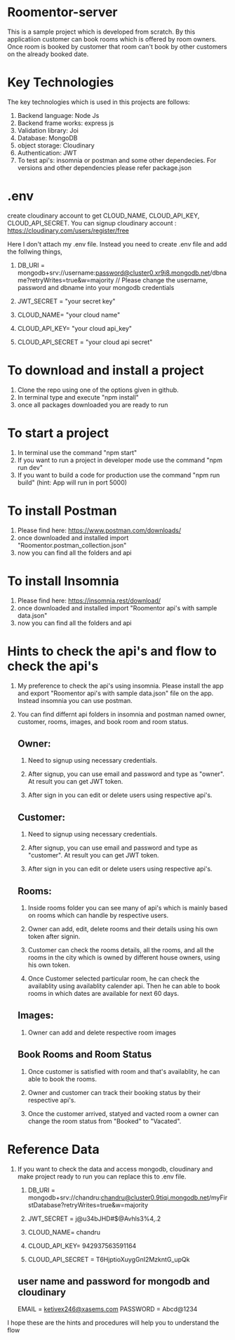 # Roomentor-server

This is a sample project which is developed from scratch. By this applicatiion customer can book rooms which is offered by room owners. Once room is booked by customer that room can't book by other customers on the already booked date.

# Key Technologies

The key technologies which is used in this projects are follows:

1. Backend language: Node Js
2. Backend frame works: express js
3. Validation library: Joi
4. Database: MongoDB
5. object storage: Cloudinary
6. Authentication: JWT
7. To test api's: insomnia or postman
   and some other dependecies. For versions and other dependencies please refer package.json

# .env

create cloudinary account to get CLOUD_NAME, CLOUD_API_KEY, CLOUD_API_SECRET. You can signup cloudinary account : https://cloudinary.com/users/register/free

Here I don't attach my .env file. Instead you need to create .env file and add the follwing things,

1. DB_URI = mongodb+srv://username:password@cluster0.xr9i8.mongodb.net/dbname?retryWrites=true&w=majority // Please change the username, password and dbname into your mongodb credentials

2. JWT_SECRET = "your secret key"

3. CLOUD_NAME= "your cloud name"

4. CLOUD_API_KEY= "your cloud api_key"

5. CLOUD_API_SECRET = "your cloud api secret"

# To download and install a project

1. Clone the repo using one of the options given in github.
2. In terminal type and execute "npm install"
3. once all packages downloaded you are ready to run

# To start a project

1. In terminal use the command "npm start"
2. If you want to run a project in developer mode use the command "npm run dev"
3. If you want to build a code for production use the command "npm run build"
   (hint: App will run in port 5000)

# To install Postman

1. Please find here: https://www.postman.com/downloads/
2. once downloaded and installed import "Roomentor.postman_collection.json"
3. now you can find all the folders and api

# To install Insomnia

1. Please find here: https://insomnia.rest/download/
2. once downloaded and installed import "Roomentor api's with sample data.json"
3. now you can find all the folders and api

# Hints to check the api's and flow to check the api's

1.  My preference to check the api's using insomnia. Please install the app and export "Roomentor api's with sample data.json" file on the app. Instead insomnia you can use postman.

2.  You can find differnt api folders in insomnia and postman named owner, customer, rooms, images, and book room and room status.

    ## Owner:

    1.  Need to signup using necessary credentials.

    2.  After signup, you can use email and password and type as "owner". At result you can get JWT token.

    3.  After sign in you can edit or delete users using respective api's.

    ## Customer:

    1.  Need to signup using necessary credentials.

    2.  After signup, you can use email and password and type as "customer". At result you can get JWT token.

    3.  After sign in you can edit or delete users using respective api's.

    ## Rooms:

    1.  Inside rooms folder you can see many of api's which is mainly based on rooms which can handle by respective users.

    2.  Owner can add, edit, delete rooms and their details using his own token after signin.

    3.  Customer can check the rooms details, all the rooms, and all the rooms in the city which is owned by different house owners, using his own token.

    4.  Once Customer selected particular room, he can check the availablity using availablity calender api. Then he can able to book rooms in which dates are available for next 60 days.

    ## Images:

    1.  Owner can add and delete respective room images

    ## Book Rooms and Room Status

    1.  Once customer is satisfied with room and that's availablity, he can able to book the rooms.

    2.  Owner and customer can track their booking status by their respective api's.

    3.  Once the customer arrived, statyed and vacted room a owner can change the room status from "Booked" to "Vacated".

# Reference Data
1. If you want to check the data and access mongodb, cloudinary and make project ready to run you can replace this to .env file.

   1. DB_URI = mongodb+srv://chandru:chandru@cluster0.9tiqi.mongodb.net/myFirstDatabase?retryWrites=true&w=majority

   2. JWT_SECRET = j@u34bJHD#$@Avhls3%4,.2

   3. CLOUD_NAME= chandru

   4. CLOUD_API_KEY= 942937563591164

   5. CLOUD_API_SECRET = T6HjptioXuygGnI2MzkntG_upQk

   ## user name and password for mongodb and cloudinary
   EMAIL = ketivex246@xasems.com
   PASSWORD = Abcd@1234

I hope these are the hints and procedures will help you to understand the flow
